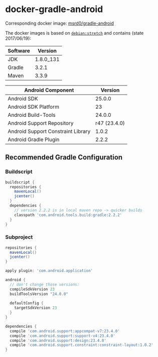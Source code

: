 # docker-gradle-android

Corresponding docker image: [msrd0/gradle-android](https://hub.docker.com/r/msrd0/gradle-android/)

The docker images is based on [`debian:stretch`](https://hub.docker.com/_/debian/) and contains (state 2017/06/19):

Software | Version
----------|--------
JDK | 1.8.0_131
Gradle | 3.2.1
Maven | 3.3.9

Android Component | Version
------------------|--------
Android SDK | 25.0.0
Android SDK Platform | 23
Android Build-Tools | 24.0.0
Android Support Repository | r47 (23.4.0)
Android Support Constraint Library | 1.0.2
Android Gradle Plugin | 2.2.2

## Recommended Gradle Configuration

### Buildscript

```gradle
buildscript {
  repositories {
    mavenLocal()
    jcenter()
  }
  dependencies {
    // version 2.2.2 is in local maven repo -> quicker builds
    classpath 'com.android.tools.build:gradle:2.2.2'
  }
}
```

### Subproject

```gradle
repositories {
  mavenLocal()
  jcenter()
}

apply plugin: 'com.android.application'

android {
  // don't change those versions:
  compileSdkVersion 23
  buildToolsVersion "24.0.0"
  
  defaultConfig {
    targetSdkVersion 23
  }
}

dependencies {
  compile 'com.android.support:appcompat-v7:23.4.0'
  compile 'com.android.support:support-v4:23.4.0'
  compile 'com.android.support:design:23.4.0'
  compile 'com.android.support.constraint:constraint-layout:1.0.2'
}
```
